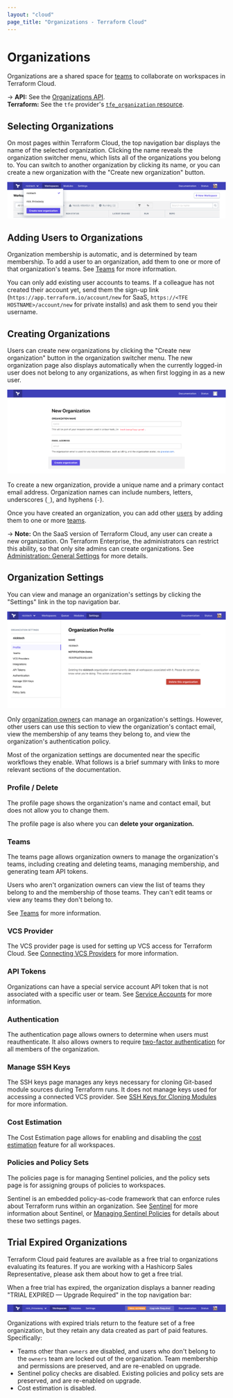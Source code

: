 ```yaml
---
layout: "cloud"
page_title: "Organizations - Terraform Cloud"
---
```


[teams]: ./teams.html
[users]: ./users.html

# Organizations

Organizations are a shared space for [teams][] to collaborate on workspaces in Terraform Cloud.

-> **API:** See the [Organizations API](../api/organizations.html). <br/>
**Terraform:** See the `tfe` provider's [`tfe_organization` resource](/docs/providers/tfe/r/organization.html).


## Selecting Organizations

On most pages within Terraform Cloud, the top navigation bar displays the name of the selected organization. Clicking the name reveals the organization switcher menu, which lists all of the organizations you belong to. You can switch to another organization by clicking its name, or you can create a new organization with the "Create new organization" button.

![screenshot: the organization switcher menu](./images/org-nav.png)

## Adding Users to Organizations

Organization membership is automatic, and is determined by team membership. To add a user to an organization, add them to one or more of that organization's teams. See [Teams][] for more information.

You can only add existing user accounts to teams. If a colleague has not created their account yet, send them the sign-up link (`https://app.terraform.io/account/new` for SaaS, `https://<TFE HOSTNAME>/account/new` for private installs) and ask them to send you their username.

## Creating Organizations

Users can create new organizations by clicking the "Create new organization" button in the organization switcher menu. The new organization page also displays automatically when the currently logged-in user does not belong to any organizations, as when first logging in as a new user.

![screenshot: the new organization page](./images/org-new.png)

To create a new organization, provide a unique name and a primary contact email address. Organization names can include numbers, letters, underscores (`_`), and hyphens (`-`).

Once you have created an organization, you can add other [users][] by adding them to one or more [teams][].

-> **Note:** On the SaaS version of Terraform Cloud, any user can create a new organization. On Terraform Enterprise, the administrators can restrict this ability, so that only site admins can create organizations. See [Administration: General Settings](/docs/enterprise/admin/general.html#organization-creation) for more details.

## Organization Settings

You can view and manage an organization's settings by clicking the "Settings" link in the top navigation bar.

![screenshot: the organization settings page](./images/org-settings.png)

Only [organization owners](./teams.html#the-owners-team) can manage an organization's settings. However, other users can use this section to view the organization's contact email, view the membership of any teams they belong to, and view the organization's authentication policy.

Most of the organization settings are documented near the specific workflows they enable. What follows is a brief summary with links to more relevant sections of the documentation.

### Profile / Delete

The profile page shows the organization's name and contact email, but does not allow you to change them.

The profile page is also where you can **delete your organization.**

### Teams

The teams page allows organization owners to manage the organization's teams, including creating and deleting teams, managing membership, and generating team API tokens.

Users who aren't organization owners can view the list of teams they belong to and the membership of those teams. They can't edit teams or view any teams they don't belong to.

See [Teams][] for more information.

### VCS Provider

The VCS provider page is used for setting up VCS access for Terraform Cloud. See [Connecting VCS Providers](../vcs/index.html) for more information.

### API Tokens

Organizations can have a special service account API token that is not associated with a specific user or team. See [Service Accounts](./service-accounts.html) for more information.

### Authentication

The authentication page allows owners to determine when users must reauthenticate. It also allows owners to require [two-factor authentication](./2fa.html) for all members of the organization.

### Manage SSH Keys

The SSH keys page manages any keys necessary for cloning Git-based module sources during Terraform runs. It does not manage keys used for accessing a connected VCS provider. See [SSH Keys for Cloning Modules](../workspaces/ssh-keys.html) for more information.

### Cost Estimation

The Cost Estimation page allows for enabling and disabling the [cost estimation](../getting-started/cost-estimation.html) feature for all workspaces.

### Policies and Policy Sets

The policies page is for managing Sentinel policies, and the policy sets page is for assigning groups of policies to workspaces.

Sentinel is an embedded policy-as-code framework that can enforce rules about Terraform runs within an organization. See [Sentinel](../sentinel/index.html) for more information about Sentinel, or [Managing Sentinel Policies](../sentinel/manage-policies.html) for details about these two settings pages.

## Trial Expired Organizations

Terraform Cloud paid features are available as a free trial to organizations evaluating its features. If you are working with a Hashicorp Sales Representative, please ask them about how to get a free trial. 

When a free trial has expired, the organization displays a banner reading "TRIAL EXPIRED — Upgrade Required" in the top navigation bar:

![screenshot: the trial expiration banner](./images/org-inactive.png)

Organizations with expired trials return to the feature set of a free organization, but they retain any data created as part of paid features. Specifically:

- Teams other than `owners` are disabled, and users who don't belong to the `owners` team are locked out of the organization. Team membership and permissions are preserved, and are re-enabled on upgrade. 
- Sentinel policy checks are disabled. Existing policies and policy sets are preserved, and are re-enabled on upgrade. 
- Cost estimation is disabled.

